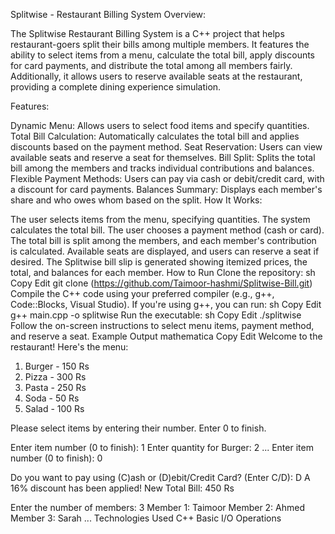 Splitwise - Restaurant Billing System
Overview:

The Splitwise Restaurant Billing System is a C++ project that helps restaurant-goers split their bills among multiple members. It features the ability to select items from a menu, calculate the total bill, apply discounts for card payments, and distribute the total among all members fairly. Additionally, it allows users to reserve available seats at the restaurant, providing a complete dining experience simulation.

Features:

Dynamic Menu: Allows users to select food items and specify quantities.
Total Bill Calculation: Automatically calculates the total bill and applies discounts based on the payment method.
Seat Reservation: Users can view available seats and reserve a seat for themselves.
Bill Split: Splits the total bill among the members and tracks individual contributions and balances.
Flexible Payment Methods: Users can pay via cash or debit/credit card, with a discount for card payments.
Balances Summary: Displays each member's share and who owes whom based on the split.
How It Works:

The user selects items from the menu, specifying quantities.
The system calculates the total bill.
The user chooses a payment method (cash or card).
The total bill is split among the members, and each member's contribution is calculated.
Available seats are displayed, and users can reserve a seat if desired.
The Splitwise bill slip is generated showing itemized prices, the total, and balances for each member.
How to Run
Clone the repository:
sh
Copy
Edit
git clone (https://github.com/Taimoor-hashmi/Splitwise-Bill.git)
Compile the C++ code using your preferred compiler (e.g., g++, Code::Blocks, Visual Studio).
If you're using g++, you can run:
sh
Copy
Edit
g++ main.cpp -o splitwise
Run the executable:
sh
Copy
Edit
./splitwise
Follow the on-screen instructions to select menu items, payment method, and reserve a seat.
Example Output
mathematica
Copy
Edit
Welcome to the restaurant! Here's the menu:
1. Burger - 150 Rs
2. Pizza - 300 Rs
3. Pasta - 250 Rs
4. Soda - 50 Rs
5. Salad - 100 Rs

Please select items by entering their number. Enter 0 to finish.

Enter item number (0 to finish): 1
Enter quantity for Burger: 2
...
Enter item number (0 to finish): 0

Do you want to pay using (C)ash or (D)ebit/Credit Card? (Enter C/D): D
A 16% discount has been applied! New Total Bill: 450 Rs

Enter the number of members: 3
Member 1: Taimoor
Member 2: Ahmed
Member 3: Sarah
...
Technologies Used
C++
Basic I/O Operations

